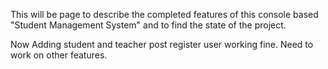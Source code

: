 This will be page to describe the completed features of this console based "Student Management System" and to find the state of the project.

Now Adding student and teacher post register user working fine. Need to work on other features.
